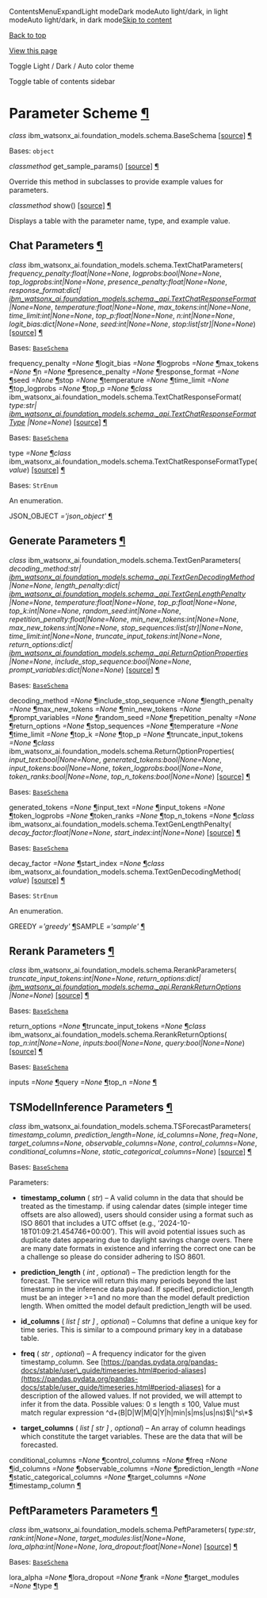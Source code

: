 ContentsMenuExpandLight modeDark modeAuto light/dark, in light modeAuto light/dark, in dark mode[Skip to content](https://ibm.github.io/watsonx-ai-python-sdk/fm_schema.html#furo-main-content)

[Back to top](https://ibm.github.io/watsonx-ai-python-sdk/fm_schema.html#)

[View this page](https://ibm.github.io/watsonx-ai-python-sdk/_sources/fm_schema.rst.txt "View this page")

Toggle Light / Dark / Auto color theme

Toggle table of contents sidebar

# Parameter Scheme [¶](https://ibm.github.io/watsonx-ai-python-sdk/fm_schema.html\#parameter-scheme "Link to this heading")

_class_ ibm\_watsonx\_ai.foundation\_models.schema.BaseSchema [\[source\]](https://ibm.github.io/watsonx-ai-python-sdk/_modules/ibm_watsonx_ai/foundation_models/schema/_api.html#BaseSchema) [¶](https://ibm.github.io/watsonx-ai-python-sdk/fm_schema.html#ibm_watsonx_ai.foundation_models.schema.BaseSchema "Link to this definition")

Bases: `object`

_classmethod_ get\_sample\_params() [\[source\]](https://ibm.github.io/watsonx-ai-python-sdk/_modules/ibm_watsonx_ai/foundation_models/schema/_api.html#BaseSchema.get_sample_params) [¶](https://ibm.github.io/watsonx-ai-python-sdk/fm_schema.html#ibm_watsonx_ai.foundation_models.schema.BaseSchema.get_sample_params "Link to this definition")

Override this method in subclasses to provide example values for parameters.

_classmethod_ show() [\[source\]](https://ibm.github.io/watsonx-ai-python-sdk/_modules/ibm_watsonx_ai/foundation_models/schema/_api.html#BaseSchema.show) [¶](https://ibm.github.io/watsonx-ai-python-sdk/fm_schema.html#ibm_watsonx_ai.foundation_models.schema.BaseSchema.show "Link to this definition")

Displays a table with the parameter name, type, and example value.

## Chat Parameters [¶](https://ibm.github.io/watsonx-ai-python-sdk/fm_schema.html\#chat-parameters "Link to this heading")

_class_ ibm\_watsonx\_ai.foundation\_models.schema.TextChatParameters( _frequency\_penalty:float\|None=None_, _logprobs:bool\|None=None_, _top\_logprobs:int\|None=None_, _presence\_penalty:float\|None=None_, _response\_format:dict\| [ibm\_watsonx\_ai.foundation\_models.schema.\_api.TextChatResponseFormat](https://ibm.github.io/watsonx-ai-python-sdk/fm_schema.html#ibm_watsonx_ai.foundation_models.schema.TextChatResponseFormat "ibm_watsonx_ai.foundation_models.schema._api.TextChatResponseFormat") \|None=None_, _temperature:float\|None=None_, _max\_tokens:int\|None=None_, _time\_limit:int\|None=None_, _top\_p:float\|None=None_, _n:int\|None=None_, _logit\_bias:dict\|None=None_, _seed:int\|None=None_, _stop:list\[str\]\|None=None_) [\[source\]](https://ibm.github.io/watsonx-ai-python-sdk/_modules/ibm_watsonx_ai/foundation_models/schema/_api.html#TextChatParameters) [¶](https://ibm.github.io/watsonx-ai-python-sdk/fm_schema.html#ibm_watsonx_ai.foundation_models.schema.TextChatParameters "Link to this definition")

Bases: [`BaseSchema`](https://ibm.github.io/watsonx-ai-python-sdk/fm_schema.html#ibm_watsonx_ai.foundation_models.schema.BaseSchema "ibm_watsonx_ai.foundation_models.schema._api.BaseSchema")

frequency\_penalty _=None_ [¶](https://ibm.github.io/watsonx-ai-python-sdk/fm_schema.html#ibm_watsonx_ai.foundation_models.schema.TextChatParameters.frequency_penalty "Link to this definition")logit\_bias _=None_ [¶](https://ibm.github.io/watsonx-ai-python-sdk/fm_schema.html#ibm_watsonx_ai.foundation_models.schema.TextChatParameters.logit_bias "Link to this definition")logprobs _=None_ [¶](https://ibm.github.io/watsonx-ai-python-sdk/fm_schema.html#ibm_watsonx_ai.foundation_models.schema.TextChatParameters.logprobs "Link to this definition")max\_tokens _=None_ [¶](https://ibm.github.io/watsonx-ai-python-sdk/fm_schema.html#ibm_watsonx_ai.foundation_models.schema.TextChatParameters.max_tokens "Link to this definition")n _=None_ [¶](https://ibm.github.io/watsonx-ai-python-sdk/fm_schema.html#ibm_watsonx_ai.foundation_models.schema.TextChatParameters.n "Link to this definition")presence\_penalty _=None_ [¶](https://ibm.github.io/watsonx-ai-python-sdk/fm_schema.html#ibm_watsonx_ai.foundation_models.schema.TextChatParameters.presence_penalty "Link to this definition")response\_format _=None_ [¶](https://ibm.github.io/watsonx-ai-python-sdk/fm_schema.html#ibm_watsonx_ai.foundation_models.schema.TextChatParameters.response_format "Link to this definition")seed _=None_ [¶](https://ibm.github.io/watsonx-ai-python-sdk/fm_schema.html#ibm_watsonx_ai.foundation_models.schema.TextChatParameters.seed "Link to this definition")stop _=None_ [¶](https://ibm.github.io/watsonx-ai-python-sdk/fm_schema.html#ibm_watsonx_ai.foundation_models.schema.TextChatParameters.stop "Link to this definition")temperature _=None_ [¶](https://ibm.github.io/watsonx-ai-python-sdk/fm_schema.html#ibm_watsonx_ai.foundation_models.schema.TextChatParameters.temperature "Link to this definition")time\_limit _=None_ [¶](https://ibm.github.io/watsonx-ai-python-sdk/fm_schema.html#ibm_watsonx_ai.foundation_models.schema.TextChatParameters.time_limit "Link to this definition")top\_logprobs _=None_ [¶](https://ibm.github.io/watsonx-ai-python-sdk/fm_schema.html#ibm_watsonx_ai.foundation_models.schema.TextChatParameters.top_logprobs "Link to this definition")top\_p _=None_ [¶](https://ibm.github.io/watsonx-ai-python-sdk/fm_schema.html#ibm_watsonx_ai.foundation_models.schema.TextChatParameters.top_p "Link to this definition")_class_ ibm\_watsonx\_ai.foundation\_models.schema.TextChatResponseFormat( _type:str\| [ibm\_watsonx\_ai.foundation\_models.schema.\_api.TextChatResponseFormatType](https://ibm.github.io/watsonx-ai-python-sdk/fm_schema.html#ibm_watsonx_ai.foundation_models.schema.TextChatResponseFormatType "ibm_watsonx_ai.foundation_models.schema._api.TextChatResponseFormatType") \|None=None_) [\[source\]](https://ibm.github.io/watsonx-ai-python-sdk/_modules/ibm_watsonx_ai/foundation_models/schema/_api.html#TextChatResponseFormat) [¶](https://ibm.github.io/watsonx-ai-python-sdk/fm_schema.html#ibm_watsonx_ai.foundation_models.schema.TextChatResponseFormat "Link to this definition")

Bases: [`BaseSchema`](https://ibm.github.io/watsonx-ai-python-sdk/fm_schema.html#ibm_watsonx_ai.foundation_models.schema.BaseSchema "ibm_watsonx_ai.foundation_models.schema._api.BaseSchema")

type _=None_ [¶](https://ibm.github.io/watsonx-ai-python-sdk/fm_schema.html#ibm_watsonx_ai.foundation_models.schema.TextChatResponseFormat.type "Link to this definition")_class_ ibm\_watsonx\_ai.foundation\_models.schema.TextChatResponseFormatType( _value_) [\[source\]](https://ibm.github.io/watsonx-ai-python-sdk/_modules/ibm_watsonx_ai/foundation_models/schema/_api.html#TextChatResponseFormatType) [¶](https://ibm.github.io/watsonx-ai-python-sdk/fm_schema.html#ibm_watsonx_ai.foundation_models.schema.TextChatResponseFormatType "Link to this definition")

Bases: `StrEnum`

An enumeration.

JSON\_OBJECT _='json\_object'_ [¶](https://ibm.github.io/watsonx-ai-python-sdk/fm_schema.html#ibm_watsonx_ai.foundation_models.schema.TextChatResponseFormatType.JSON_OBJECT "Link to this definition")

## Generate Parameters [¶](https://ibm.github.io/watsonx-ai-python-sdk/fm_schema.html\#generate-parameters "Link to this heading")

_class_ ibm\_watsonx\_ai.foundation\_models.schema.TextGenParameters( _decoding\_method:str\| [ibm\_watsonx\_ai.foundation\_models.schema.\_api.TextGenDecodingMethod](https://ibm.github.io/watsonx-ai-python-sdk/fm_schema.html#ibm_watsonx_ai.foundation_models.schema.TextGenDecodingMethod "ibm_watsonx_ai.foundation_models.schema._api.TextGenDecodingMethod") \|None=None_, _length\_penalty:dict\| [ibm\_watsonx\_ai.foundation\_models.schema.\_api.TextGenLengthPenalty](https://ibm.github.io/watsonx-ai-python-sdk/fm_schema.html#ibm_watsonx_ai.foundation_models.schema.TextGenLengthPenalty "ibm_watsonx_ai.foundation_models.schema._api.TextGenLengthPenalty") \|None=None_, _temperature:float\|None=None_, _top\_p:float\|None=None_, _top\_k:int\|None=None_, _random\_seed:int\|None=None_, _repetition\_penalty:float\|None=None_, _min\_new\_tokens:int\|None=None_, _max\_new\_tokens:int\|None=None_, _stop\_sequences:list\[str\]\|None=None_, _time\_limit:int\|None=None_, _truncate\_input\_tokens:int\|None=None_, _return\_options:dict\| [ibm\_watsonx\_ai.foundation\_models.schema.\_api.ReturnOptionProperties](https://ibm.github.io/watsonx-ai-python-sdk/fm_schema.html#ibm_watsonx_ai.foundation_models.schema.ReturnOptionProperties "ibm_watsonx_ai.foundation_models.schema._api.ReturnOptionProperties") \|None=None_, _include\_stop\_sequence:bool\|None=None_, _prompt\_variables:dict\|None=None_) [\[source\]](https://ibm.github.io/watsonx-ai-python-sdk/_modules/ibm_watsonx_ai/foundation_models/schema/_api.html#TextGenParameters) [¶](https://ibm.github.io/watsonx-ai-python-sdk/fm_schema.html#ibm_watsonx_ai.foundation_models.schema.TextGenParameters "Link to this definition")

Bases: [`BaseSchema`](https://ibm.github.io/watsonx-ai-python-sdk/fm_schema.html#ibm_watsonx_ai.foundation_models.schema.BaseSchema "ibm_watsonx_ai.foundation_models.schema._api.BaseSchema")

decoding\_method _=None_ [¶](https://ibm.github.io/watsonx-ai-python-sdk/fm_schema.html#ibm_watsonx_ai.foundation_models.schema.TextGenParameters.decoding_method "Link to this definition")include\_stop\_sequence _=None_ [¶](https://ibm.github.io/watsonx-ai-python-sdk/fm_schema.html#ibm_watsonx_ai.foundation_models.schema.TextGenParameters.include_stop_sequence "Link to this definition")length\_penalty _=None_ [¶](https://ibm.github.io/watsonx-ai-python-sdk/fm_schema.html#ibm_watsonx_ai.foundation_models.schema.TextGenParameters.length_penalty "Link to this definition")max\_new\_tokens _=None_ [¶](https://ibm.github.io/watsonx-ai-python-sdk/fm_schema.html#ibm_watsonx_ai.foundation_models.schema.TextGenParameters.max_new_tokens "Link to this definition")min\_new\_tokens _=None_ [¶](https://ibm.github.io/watsonx-ai-python-sdk/fm_schema.html#ibm_watsonx_ai.foundation_models.schema.TextGenParameters.min_new_tokens "Link to this definition")prompt\_variables _=None_ [¶](https://ibm.github.io/watsonx-ai-python-sdk/fm_schema.html#ibm_watsonx_ai.foundation_models.schema.TextGenParameters.prompt_variables "Link to this definition")random\_seed _=None_ [¶](https://ibm.github.io/watsonx-ai-python-sdk/fm_schema.html#ibm_watsonx_ai.foundation_models.schema.TextGenParameters.random_seed "Link to this definition")repetition\_penalty _=None_ [¶](https://ibm.github.io/watsonx-ai-python-sdk/fm_schema.html#ibm_watsonx_ai.foundation_models.schema.TextGenParameters.repetition_penalty "Link to this definition")return\_options _=None_ [¶](https://ibm.github.io/watsonx-ai-python-sdk/fm_schema.html#ibm_watsonx_ai.foundation_models.schema.TextGenParameters.return_options "Link to this definition")stop\_sequences _=None_ [¶](https://ibm.github.io/watsonx-ai-python-sdk/fm_schema.html#ibm_watsonx_ai.foundation_models.schema.TextGenParameters.stop_sequences "Link to this definition")temperature _=None_ [¶](https://ibm.github.io/watsonx-ai-python-sdk/fm_schema.html#ibm_watsonx_ai.foundation_models.schema.TextGenParameters.temperature "Link to this definition")time\_limit _=None_ [¶](https://ibm.github.io/watsonx-ai-python-sdk/fm_schema.html#ibm_watsonx_ai.foundation_models.schema.TextGenParameters.time_limit "Link to this definition")top\_k _=None_ [¶](https://ibm.github.io/watsonx-ai-python-sdk/fm_schema.html#ibm_watsonx_ai.foundation_models.schema.TextGenParameters.top_k "Link to this definition")top\_p _=None_ [¶](https://ibm.github.io/watsonx-ai-python-sdk/fm_schema.html#ibm_watsonx_ai.foundation_models.schema.TextGenParameters.top_p "Link to this definition")truncate\_input\_tokens _=None_ [¶](https://ibm.github.io/watsonx-ai-python-sdk/fm_schema.html#ibm_watsonx_ai.foundation_models.schema.TextGenParameters.truncate_input_tokens "Link to this definition")_class_ ibm\_watsonx\_ai.foundation\_models.schema.ReturnOptionProperties( _input\_text:bool\|None=None_, _generated\_tokens:bool\|None=None_, _input\_tokens:bool\|None=None_, _token\_logprobs:bool\|None=None_, _token\_ranks:bool\|None=None_, _top\_n\_tokens:bool\|None=None_) [\[source\]](https://ibm.github.io/watsonx-ai-python-sdk/_modules/ibm_watsonx_ai/foundation_models/schema/_api.html#ReturnOptionProperties) [¶](https://ibm.github.io/watsonx-ai-python-sdk/fm_schema.html#ibm_watsonx_ai.foundation_models.schema.ReturnOptionProperties "Link to this definition")

Bases: [`BaseSchema`](https://ibm.github.io/watsonx-ai-python-sdk/fm_schema.html#ibm_watsonx_ai.foundation_models.schema.BaseSchema "ibm_watsonx_ai.foundation_models.schema._api.BaseSchema")

generated\_tokens _=None_ [¶](https://ibm.github.io/watsonx-ai-python-sdk/fm_schema.html#ibm_watsonx_ai.foundation_models.schema.ReturnOptionProperties.generated_tokens "Link to this definition")input\_text _=None_ [¶](https://ibm.github.io/watsonx-ai-python-sdk/fm_schema.html#ibm_watsonx_ai.foundation_models.schema.ReturnOptionProperties.input_text "Link to this definition")input\_tokens _=None_ [¶](https://ibm.github.io/watsonx-ai-python-sdk/fm_schema.html#ibm_watsonx_ai.foundation_models.schema.ReturnOptionProperties.input_tokens "Link to this definition")token\_logprobs _=None_ [¶](https://ibm.github.io/watsonx-ai-python-sdk/fm_schema.html#ibm_watsonx_ai.foundation_models.schema.ReturnOptionProperties.token_logprobs "Link to this definition")token\_ranks _=None_ [¶](https://ibm.github.io/watsonx-ai-python-sdk/fm_schema.html#ibm_watsonx_ai.foundation_models.schema.ReturnOptionProperties.token_ranks "Link to this definition")top\_n\_tokens _=None_ [¶](https://ibm.github.io/watsonx-ai-python-sdk/fm_schema.html#ibm_watsonx_ai.foundation_models.schema.ReturnOptionProperties.top_n_tokens "Link to this definition")_class_ ibm\_watsonx\_ai.foundation\_models.schema.TextGenLengthPenalty( _decay\_factor:float\|None=None_, _start\_index:int\|None=None_) [\[source\]](https://ibm.github.io/watsonx-ai-python-sdk/_modules/ibm_watsonx_ai/foundation_models/schema/_api.html#TextGenLengthPenalty) [¶](https://ibm.github.io/watsonx-ai-python-sdk/fm_schema.html#ibm_watsonx_ai.foundation_models.schema.TextGenLengthPenalty "Link to this definition")

Bases: [`BaseSchema`](https://ibm.github.io/watsonx-ai-python-sdk/fm_schema.html#ibm_watsonx_ai.foundation_models.schema.BaseSchema "ibm_watsonx_ai.foundation_models.schema._api.BaseSchema")

decay\_factor _=None_ [¶](https://ibm.github.io/watsonx-ai-python-sdk/fm_schema.html#ibm_watsonx_ai.foundation_models.schema.TextGenLengthPenalty.decay_factor "Link to this definition")start\_index _=None_ [¶](https://ibm.github.io/watsonx-ai-python-sdk/fm_schema.html#ibm_watsonx_ai.foundation_models.schema.TextGenLengthPenalty.start_index "Link to this definition")_class_ ibm\_watsonx\_ai.foundation\_models.schema.TextGenDecodingMethod( _value_) [\[source\]](https://ibm.github.io/watsonx-ai-python-sdk/_modules/ibm_watsonx_ai/foundation_models/schema/_api.html#TextGenDecodingMethod) [¶](https://ibm.github.io/watsonx-ai-python-sdk/fm_schema.html#ibm_watsonx_ai.foundation_models.schema.TextGenDecodingMethod "Link to this definition")

Bases: `StrEnum`

An enumeration.

GREEDY _='greedy'_ [¶](https://ibm.github.io/watsonx-ai-python-sdk/fm_schema.html#ibm_watsonx_ai.foundation_models.schema.TextGenDecodingMethod.GREEDY "Link to this definition")SAMPLE _='sample'_ [¶](https://ibm.github.io/watsonx-ai-python-sdk/fm_schema.html#ibm_watsonx_ai.foundation_models.schema.TextGenDecodingMethod.SAMPLE "Link to this definition")

## Rerank Parameters [¶](https://ibm.github.io/watsonx-ai-python-sdk/fm_schema.html\#rerank-parameters "Link to this heading")

_class_ ibm\_watsonx\_ai.foundation\_models.schema.RerankParameters( _truncate\_input\_tokens:int\|None=None_, _return\_options:dict\| [ibm\_watsonx\_ai.foundation\_models.schema.\_api.RerankReturnOptions](https://ibm.github.io/watsonx-ai-python-sdk/fm_schema.html#ibm_watsonx_ai.foundation_models.schema.RerankReturnOptions "ibm_watsonx_ai.foundation_models.schema._api.RerankReturnOptions") \|None=None_) [\[source\]](https://ibm.github.io/watsonx-ai-python-sdk/_modules/ibm_watsonx_ai/foundation_models/schema/_api.html#RerankParameters) [¶](https://ibm.github.io/watsonx-ai-python-sdk/fm_schema.html#ibm_watsonx_ai.foundation_models.schema.RerankParameters "Link to this definition")

Bases: [`BaseSchema`](https://ibm.github.io/watsonx-ai-python-sdk/fm_schema.html#ibm_watsonx_ai.foundation_models.schema.BaseSchema "ibm_watsonx_ai.foundation_models.schema._api.BaseSchema")

return\_options _=None_ [¶](https://ibm.github.io/watsonx-ai-python-sdk/fm_schema.html#ibm_watsonx_ai.foundation_models.schema.RerankParameters.return_options "Link to this definition")truncate\_input\_tokens _=None_ [¶](https://ibm.github.io/watsonx-ai-python-sdk/fm_schema.html#ibm_watsonx_ai.foundation_models.schema.RerankParameters.truncate_input_tokens "Link to this definition")_class_ ibm\_watsonx\_ai.foundation\_models.schema.RerankReturnOptions( _top\_n:int\|None=None_, _inputs:bool\|None=None_, _query:bool\|None=None_) [\[source\]](https://ibm.github.io/watsonx-ai-python-sdk/_modules/ibm_watsonx_ai/foundation_models/schema/_api.html#RerankReturnOptions) [¶](https://ibm.github.io/watsonx-ai-python-sdk/fm_schema.html#ibm_watsonx_ai.foundation_models.schema.RerankReturnOptions "Link to this definition")

Bases: [`BaseSchema`](https://ibm.github.io/watsonx-ai-python-sdk/fm_schema.html#ibm_watsonx_ai.foundation_models.schema.BaseSchema "ibm_watsonx_ai.foundation_models.schema._api.BaseSchema")

inputs _=None_ [¶](https://ibm.github.io/watsonx-ai-python-sdk/fm_schema.html#ibm_watsonx_ai.foundation_models.schema.RerankReturnOptions.inputs "Link to this definition")query _=None_ [¶](https://ibm.github.io/watsonx-ai-python-sdk/fm_schema.html#ibm_watsonx_ai.foundation_models.schema.RerankReturnOptions.query "Link to this definition")top\_n _=None_ [¶](https://ibm.github.io/watsonx-ai-python-sdk/fm_schema.html#ibm_watsonx_ai.foundation_models.schema.RerankReturnOptions.top_n "Link to this definition")

## TSModelInference Parameters [¶](https://ibm.github.io/watsonx-ai-python-sdk/fm_schema.html\#tsmodelinference-parameters "Link to this heading")

_class_ ibm\_watsonx\_ai.foundation\_models.schema.TSForecastParameters( _timestamp\_column_, _prediction\_length=None_, _id\_columns=None_, _freq=None_, _target\_columns=None_, _observable\_columns=None_, _control\_columns=None_, _conditional\_columns=None_, _static\_categorical\_columns=None_) [\[source\]](https://ibm.github.io/watsonx-ai-python-sdk/_modules/ibm_watsonx_ai/foundation_models/schema/_api.html#TSForecastParameters) [¶](https://ibm.github.io/watsonx-ai-python-sdk/fm_schema.html#ibm_watsonx_ai.foundation_models.schema.TSForecastParameters "Link to this definition")

Bases: [`BaseSchema`](https://ibm.github.io/watsonx-ai-python-sdk/fm_schema.html#ibm_watsonx_ai.foundation_models.schema.BaseSchema "ibm_watsonx_ai.foundation_models.schema._api.BaseSchema")

Parameters:

- **timestamp\_column** ( _str_) – A valid column in the data that should be treated as the timestamp. if using calendar dates (simple integer time offsets are also allowed), users should consider using a format such as ISO 8601 that includes a UTC offset (e.g., ‘2024-10-18T01:09:21.454746+00:00’). This will avoid potential issues such as duplicate dates appearing due to daylight savings change overs. There are many date formats in existence and inferring the correct one can be a challenge so please do consider adhering to ISO 8601.

- **prediction\_length** ( _int_ _,_ _optional_) – The prediction length for the forecast. The service will return this many periods beyond the last timestamp in the inference data payload. If specified, prediction\_length must be an integer >=1 and no more than the model default prediction length. When omitted the model default prediction\_length will be used.

- **id\_columns** ( _list_ _\[_ _str_ _\]_ _,_ _optional_) – Columns that define a unique key for time series. This is similar to a compound primary key in a database table.

- **freq** ( _str_ _,_ _optional_) – A frequency indicator for the given timestamp\_column. See [https://pandas.pydata.org/pandas-docs/stable/user\_guide/timeseries.html#period-aliases](https://pandas.pydata.org/pandas-docs/stable/user_guide/timeseries.html#period-aliases) for a description of the allowed values. If not provided, we will attempt to infer it from the data. Possible values: 0 ≤ length ≤ 100, Value must match regular expression ^d+(B\|D\|W\|M\|Q\|Y\|h\|min\|s\|ms\|us\|ns)$\|^s\*$

- **target\_columns** ( _list_ _\[_ _str_ _\]_ _,_ _optional_) – An array of column headings which constitute the target variables. These are the data that will be forecasted.


conditional\_columns _=None_ [¶](https://ibm.github.io/watsonx-ai-python-sdk/fm_schema.html#ibm_watsonx_ai.foundation_models.schema.TSForecastParameters.conditional_columns "Link to this definition")control\_columns _=None_ [¶](https://ibm.github.io/watsonx-ai-python-sdk/fm_schema.html#ibm_watsonx_ai.foundation_models.schema.TSForecastParameters.control_columns "Link to this definition")freq _=None_ [¶](https://ibm.github.io/watsonx-ai-python-sdk/fm_schema.html#ibm_watsonx_ai.foundation_models.schema.TSForecastParameters.freq "Link to this definition")id\_columns _=None_ [¶](https://ibm.github.io/watsonx-ai-python-sdk/fm_schema.html#ibm_watsonx_ai.foundation_models.schema.TSForecastParameters.id_columns "Link to this definition")observable\_columns _=None_ [¶](https://ibm.github.io/watsonx-ai-python-sdk/fm_schema.html#ibm_watsonx_ai.foundation_models.schema.TSForecastParameters.observable_columns "Link to this definition")prediction\_length _=None_ [¶](https://ibm.github.io/watsonx-ai-python-sdk/fm_schema.html#ibm_watsonx_ai.foundation_models.schema.TSForecastParameters.prediction_length "Link to this definition")static\_categorical\_columns _=None_ [¶](https://ibm.github.io/watsonx-ai-python-sdk/fm_schema.html#ibm_watsonx_ai.foundation_models.schema.TSForecastParameters.static_categorical_columns "Link to this definition")target\_columns _=None_ [¶](https://ibm.github.io/watsonx-ai-python-sdk/fm_schema.html#ibm_watsonx_ai.foundation_models.schema.TSForecastParameters.target_columns "Link to this definition")timestamp\_column [¶](https://ibm.github.io/watsonx-ai-python-sdk/fm_schema.html#ibm_watsonx_ai.foundation_models.schema.TSForecastParameters.timestamp_column "Link to this definition")

## PeftParameters Parameters [¶](https://ibm.github.io/watsonx-ai-python-sdk/fm_schema.html\#peftparameters-parameters "Link to this heading")

_class_ ibm\_watsonx\_ai.foundation\_models.schema.PeftParameters( _type:str_, _rank:int\|None=None_, _target\_modules:list\|None=None_, _lora\_alpha:int\|None=None_, _lora\_dropout:float\|None=None_) [\[source\]](https://ibm.github.io/watsonx-ai-python-sdk/_modules/ibm_watsonx_ai/foundation_models/schema/_api.html#PeftParameters) [¶](https://ibm.github.io/watsonx-ai-python-sdk/fm_schema.html#ibm_watsonx_ai.foundation_models.schema.PeftParameters "Link to this definition")

Bases: [`BaseSchema`](https://ibm.github.io/watsonx-ai-python-sdk/fm_schema.html#ibm_watsonx_ai.foundation_models.schema.BaseSchema "ibm_watsonx_ai.foundation_models.schema._api.BaseSchema")

lora\_alpha _=None_ [¶](https://ibm.github.io/watsonx-ai-python-sdk/fm_schema.html#ibm_watsonx_ai.foundation_models.schema.PeftParameters.lora_alpha "Link to this definition")lora\_dropout _=None_ [¶](https://ibm.github.io/watsonx-ai-python-sdk/fm_schema.html#ibm_watsonx_ai.foundation_models.schema.PeftParameters.lora_dropout "Link to this definition")rank _=None_ [¶](https://ibm.github.io/watsonx-ai-python-sdk/fm_schema.html#ibm_watsonx_ai.foundation_models.schema.PeftParameters.rank "Link to this definition")target\_modules _=None_ [¶](https://ibm.github.io/watsonx-ai-python-sdk/fm_schema.html#ibm_watsonx_ai.foundation_models.schema.PeftParameters.target_modules "Link to this definition")type [¶](https://ibm.github.io/watsonx-ai-python-sdk/fm_schema.html#ibm_watsonx_ai.foundation_models.schema.PeftParameters.type "Link to this definition")